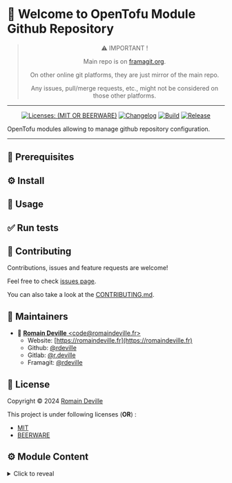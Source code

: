 <!-- BEGIN DOTGIT-SYNC BLOCK MANAGED -->
# 👋 Welcome to OpenTofu Module Github Repository

<center>

> ⚠️ IMPORTANT !
>
> Main repo is on [framagit.org](https://framagit.org/rdeville-public/terraform/module-github-groups).
>
> On other online git platforms, they are just mirror of the main repo.
>
> Any issues, pull/merge requests, etc., might not be considered on those other
> platforms.

</center>

---

<center>

[![Licenses: (MIT OR BEERWARE)][license_badge]][license_url]
[![Changelog][changelog_badge]][changelog_badge_url]
[![Build][build_badge]][build_badge_url]
[![Release][release_badge]][release_badge_url]

</center>

[build_badge]: https://framagit.org/rdeville-public/terraform/module-github-groups/badges/main/pipeline.svg
[build_badge_url]: https://framagit.org/rdeville-public/terraform/module-github-groups/-/commits/main
[release_badge]: https://framagit.org/rdeville-public/terraform/module-github-groups/-/badges/release.svg
[release_badge_url]: https://framagit.org/rdeville-public/terraform/module-github-groups/-/releases/
[license_badge]: https://img.shields.io/badge/Licenses-MIT%20OR%20BEERWARE-blue
[license_url]: https://framagit.org/rdeville-public/terraform/module-github-groups/blob/main/LICENSE
[changelog_badge]: https://img.shields.io/badge/Changelog-Python%20Semantic%20Release-yellow
[changelog_badge_url]: https://github.com/python-semantic-release/python-semantic-release

OpenTofu modules allowing to manage github repository configuration.

---
<!-- BEGIN DOTGIT-SYNC BLOCK EXCLUDED CUSTOM_README -->
<!-- YOU CAN REPLACE THIS COMMENT AND PUT CUSTOM CONTENT HERE -->
<!-- YOUR CUSTOM CONTENT WILL NOT BE OVERRIDDEN -->
## 📌 Prerequisites

## ⚙️ Install

## 🚀 Usage

## ✅ Run tests

<!-- END DOTGIT-SYNC BLOCK EXCLUDED CUSTOM_README -->
## 🤝 Contributing

Contributions, issues and feature requests are welcome!

Feel free to check [issues page][issues_pages].

You can also take a look at the [CONTRIBUTING.md][contributing].

[issues_pages]: https://framagit.org/rdeville-public/terraform/module-github-groups/-/issues
[contributing]: https://framagit.org/rdeville-public/terraform/module-github-groups/blob/main/CONTRIBUTING.md

## 👤 Maintainers

* 📧 [**Romain Deville** \<code@romaindeville.fr\>](mailto:code@romaindeville.fr)
  * Website: [https://romaindeville.fr](https://romaindeville.fr)
  * Github: [@rdeville](https://github.com/rdeville)
  * Gitlab: [@r.deville](https://gitlab.com/r.deville)
  * Framagit: [@rdeville](https://framagit.org/rdeville)

## 📝 License

Copyright © 2024 [Romain Deville](code@romaindeville.fr)

This project is under following licenses (**OR**) :

* [MIT][main_license]
* [BEERWARE][beerware_license]

[main_license]: https://framagit.org/rdeville-public/terraform/module-github-groups/blob/main/LICENSE
[beerware_license]: https://framagit.org/rdeville-public/terraform/module-github-groups/blob/main/LICENSE.BEERWARE
<!-- END DOTGIT-SYNC BLOCK MANAGED -->

<!-- BEGIN TF-DOCS -->
## ⚙️ Module Content

<details><summary>Click to reveal</summary>

### Table of Content




</details>

<!-- END TF-DOCS -->
